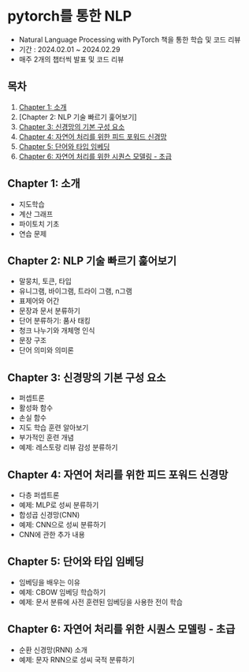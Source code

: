 # pytorch를 통한 NLP
* Natural Language Processing with PyTorch 책을 통한 학습 및 코드 리뷰
* 기간 : 2024.02.01 ~  2024.02.29
* 매주 2개의 챕터씩 발표 및 코드 리뷰

## 목차

1. [Chapter 1: 소개](https://github.com/gwcat0506/NLP_Basic/tree/main/Chapter1)
2. [Chapter 2: NLP 기술 빠르기 훑어보기]
3. [Chapter 3: 신경망의 기본 구성 요소](https://github.com/gwcat0506/NLP_Basic/tree/main/Chapter3)
4. [Chapter 4: 자연어 처리를 위한 피드 포워드 신경망](https://github.com/gwcat0506/NLP_Basic/tree/main/Chapter4)
5. [Chapter 5: 단어와 타입 임베딩](https://github.com/gwcat0506/NLP_Basic/tree/main/Chapter5)
6. [Chapter 6: 자연어 처리를 위한 시퀀스 모델링 - 초급](https://github.com/gwcat0506/NLP_Basic/tree/main/Chapter6)

## Chapter 1: 소개
* 지도학습
* 계산 그래프
* 파이토치 기초
* 연습 문제

## Chapter 2: NLP 기술 빠르기 훑어보기
* 말뭉치, 토큰, 타입
* 유니그램, 바이그램, 트라이 그램, n그램
* 표제어와 어간
* 문장과 문서 분류하기
* 단어 분류하기: 품사 태킹
* 청크 나누기와 개체명 인식
* 문장 구조
* 단어 의미와 의미론

## Chapter 3: 신경망의 기본 구성 요소
* 퍼셉트론
* 활성화 함수
* 손실 함수
* 지도 학습 훈련 알아보기
* 부가적인 훈련 개념
* 예제: 레스토랑 리뷰 감성 분류하기

## Chapter 4: 자연어 처리를 위한 피드 포워드 신경망
* 다층 퍼셉트론
* 예제: MLP로 성씨 분류하기
* 합성곱 신경망(CNN)
* 예제: CNN으로 성씨 분류하기
* CNN에 관한 추가 내용

## Chapter 5: 단어와 타입 임베딩
* 임베딩을 배우는 이유
* 예제: CBOW 임베딩 학습하기
* 예제: 문서 분류에 사전 훈련된 임베딩을 사용한 전이 학습

## Chapter 6: 자연어 처리를 위한 시퀀스 모델링 - 초급
* 순환 신경망(RNN) 소개
* 예제: 문자 RNN으로 성씨 국적 분류하기

